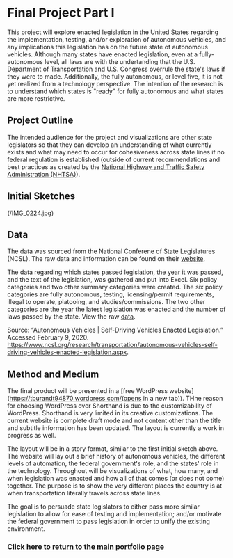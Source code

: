 # **Final Project Part I**
This project will explore enacted legislation in the United States regarding the implementation, testing, and/or exploration of autonomous vehicles, and any implications this legislation has on the future state of autonomous vehicles. Although many states have enacted legislation, even at a fully-autonomous level, all laws are with the undertanding that the U.S. Department of Transportation and U.S. Congress overrule the state's laws if they were to made. Additionally, the fully autonomous, or level five, it is not yet realized from a technology perspective. The intention of the research is to understand which states is "ready" for fully autonomous and what states are more restrictive.


## **Project Outline** 
The intended audience for the project and visualizations are other state legislators so that they can develop an understanding of what currently exists and what may need to occur for cohesiveness across state lines if no federal regulation is established (outside of current recommendations and best practices as created by the [National Highway and Traffic Safety Administration (NHTSA)](https://www.transportation.gov/av/3)).


## **Initial Sketches** 
(/IMG_0224.jpg)


## **Data** 
The data was sourced from the National Conferene of State Legislatures (NCSL). The raw data and information can be found on their [website](https://www.ncsl.org/research/transportation/autonomous-vehicles-self-driving-vehicles-enacted-legislation.aspx).

The data regarding which states passed legislation, the year it was passed, and the text of the legislation, was gathered and put into Excel. Six policy categories and two other summary categories were created. The six policy categories are fully autonomous, testing, licensing/permit requirements, illegal to operate, platooing, and studies/commissions. The two other categories are the year the latest legislation was enacted and the number of laws passed by the state. View the raw [data](/Autonomous_Vehicle_Legislation.xlsx).

Source: “Autonomous Vehicles | Self-Driving Vehicles Enacted Legislation.” Accessed February 9, 2020. https://www.ncsl.org/research/transportation/autonomous-vehicles-self-driving-vehicles-enacted-legislation.aspx.


## **Method and Medium**
The final product will be presented in a [free WordPress website](https://tburandt94870.wordpress.com/‎(opens in a new tab)). THhe reason for choosing WordPress over Shorthand is due to the customizability of WordPress. Shorthand is very limited in its creative customizations. The current website is complete draft mode and not content other than the title and subtitle information has been updated. The layout is currently a work in progress as well.

The layout will be in a story format, similar to the first initial sketch above. The website will lay out a brief history of autonomous vehicles, the different levels of automation, the federal government's role, and the states' role in the technology. Throughout will be visualizations of what, how many, and when legislation was enacted and how all of that comes (or does not come) together. The purpose is to show the very different places the country is at when transportation literally travels across state lines. 

The goal is to persuade state legislators to either pass more similar legislation to allow for ease of testing and implementation; and/or motivate the federal government to pass legislation in order to unify the existing environment.



### [Click here to return to the main portfolio page](https://tburandt01.github.io/Burandt_Portfolio/)
